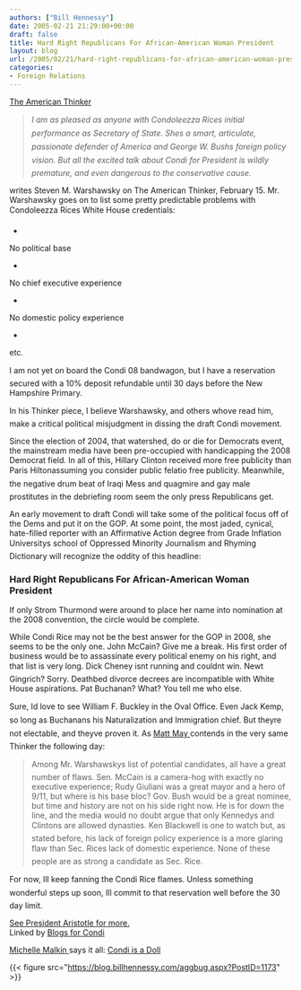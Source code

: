 ```yaml
---
authors: ["Bill Hennessy"]
date: 2005-02-21 21:29:00+00:00
draft: false
title: Hard Right Republicans For African-American Woman President
layout: blog
url: /2005/02/21/hard-right-republicans-for-african-american-woman-president/
categories:
- Foreign Relations
---
```


[The American Thinker](https://www.americanthinker.com/articles.php?article_id=4258&search=condi)




> 

> 
> _I am as pleased as anyone with Condoleezza Rices initial performance as Secretary of State. Shes a smart, articulate, passionate defender of America and George W. Bushs foreign policy vision. But all the excited talk about Condi for President is wildly premature, and even dangerous to the conservative cause._
> 
> 




writes Steven M. Warshawsky on The American Thinker, February 15. Mr. Warshawsky goes on to list some pretty predictable problems with Condoleezza Rices White House credentials:





  * 


No political base


  * 


No chief executive experience


  * 


No domestic policy experience


  * 


etc.


I am not yet on board the Condi 08 bandwagon, but I have a reservation secured with a 10% deposit refundable until 30 days before the New Hampshire Primary. 




In his Thinker piece, I believe Warshawsky, and others whove read him, make a critical political misjudgment in dissing the draft Condi movement.




Since the election of 2004, that watershed, do or die for Democrats event, the mainstream media have been pre-occupied with handicapping the 2008 Democrat field. In all of this, Hillary Clinton received more free publicity than Paris Hiltonassuming you consider public felatio free publicity. Meanwhile, the negative drum beat of Iraqi Mess and quagmire and gay male prostitutes in the debriefing room seem the only press Republicans get.




An early movement to draft Condi will take some of the political focus off of the Dems and put it on the GOP. At some point, the most jaded, cynical, hate-filled reporter with an Affirmative Action degree from Grade Inflation Universitys school of Oppressed Minority Journalism and Rhyming Dictionary will recognize the oddity of this headline:




### Hard Right Republicans For African-American Woman President




If only Strom Thurmond were around to place her name into nomination at the 2008 convention, the circle would be complete. 




While Condi Rice may not be the best answer for the GOP in 2008, she seems to be the only one. John McCain? Give me a break. His first order of business would be to assassinate every political enemy on his right, and that list is very long. Dick Cheney isnt running and couldnt win. Newt Gingrich? Sorry. Deathbed divorce decrees are incompatible with White House aspirations. Pat Buchanan? What? You tell me who else.




Sure, Id love to see William F. Buckley in the Oval Office. Even Jack Kemp, so long as Buchanans his Naturalization and Immigration chief. But theyre not electable, and theyve proven it. As [Matt May ](https://www.americanthinker.com/articles.php?article_id=4260&search=condi)contends in the very same Thinker the following day:







> Among Mr. Warshawskys list of potential candidates, all have a great number of flaws. Sen. McCain is a camera-hog with exactly no executive experience; Rudy Giuliani was a great mayor and a hero of 9/11, but where is his base bloc? Gov. Bush would be a great nominee, but time and history are not on his side right now. He is for down the line, and the media would no doubt argue that only Kennedys and Clintons are allowed dynasties. Ken Blackwell is one to watch but, as stated before, his lack of foreign policy experience is a more glaring flaw than Sec. Rices lack of domestic experience. None of these people are as strong a candidate as Sec. Rice.







For now, Ill keep fanning the Condi Rice flames. Unless something wonderful steps up soon, Ill commit to that reservation well before the 30 day limit.




[See President Aristotle for more.](https://presidentaristotle.blogspot.com/2005/02/condi-felling-some-presidential-timber.html)  
Linked by [Blogs for Condi](https://condoleezza.blogspot.com/2005/02/president-aristotle-condi-felling-some.html)




[Michelle Malkin ](https://michellemalkin.com/archives/001565.htm)says it all: [Condi is a Doll](https://www.vicalecorporation.com/SearchResult.aspx?CategoryID=19)  


{{< figure src="https://blog.billhennessy.com/aggbug.aspx?PostID=1173" >}}

